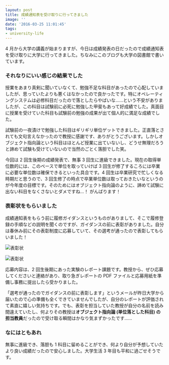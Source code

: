 ```yaml
---
layout: post
title: 成績通知表を受け取りに行ってきました
image: ''
date: '2016-03-25 11:01:45'
tags:
- university-life
---
```


4 月から大学の講義が始まりますが、今日は成績発表の日だったので成績通知表を受け取りに大学に行ってきました。ちなみにこのブログも大学の図書館で書いています。

### それなりにいい感じの結果でした
授業をあまり真剣に聞いていなくて、勉強不足な科目があったので心配していましたが、思っていたよりも悪くはなかったので良かったです。特にオペレーティングシステムは必修科目だったので落としたらやばいな……という不安がありましたが、この科目は試験前に必死に勉強した甲斐もあって好成績でした。真面目に授業を受けていた科目も試験前の勉強の成果が出て個人的に満足な成績でした。

試験前の一夜漬けで勉強した科目はギリギリ単位ゲットできました。正直落とされても文句言えなかったので教授に感謝です、ありがとうございます。しかしオブジェクト指向論という科目はほとんど授業に出ていないし、どうせ無理だろうと諦めて試験も受けていないので当然のごとく落胆でした笑。

今回は 2 回生後期の成績発表で、無事 3 回生に進級できました。現在の取得単位数的には、このペースで単位を取っていけば 3 回生が修了するころには卒業に必要な単位数は確保できるといった具合です。4 回生は卒業研究で忙しくなる時期だと思うので、3 回生修了の時点で卒業単位数は取っておきたいなというのが今年度の目標です。そのためにはオブジェクト指向論のように、諦めて試験に出ない科目をなくさないとダメですね…！ がんばります！

### 表彰状をもらいました
成績通知表をもらう前に履修ガイダンスというものがありまして、そこで履修登録の手順などの説明を聞くのですが、ガイダンスの前に表彰がありました。自分は春休み前にその表彰制度に応募していて、その選考が通ったので表彰してもらいました！

![表彰状](/content/images/2016/03/IMG_2450-4.JPG)

![表彰状](/content/images/2016/03/IMG_2453.JPG)

応募内容は、2 回生後期にあった実験のレポート課題です。教授から、ぜひ応募してくださいと連絡があり、取り急ぎレポートの PDF ファイルと応募用紙を準備し事務に提出したら受かりました。

「選考が通ったのでガイダンスの前に表彰します」というメールが昨日大学から届いたので心の準備も全くできていませんでしたが、自分のレポートが評価されて素直に嬉しい気持ちです。でも、表彰を担当していた教授が自分の名前を読み間違えていたし、何よりその教授は**オブジェクト指向論 (単位落とした科目) の担当教員**だったので受け取る瞬間はかなり気まずかったです……

### なにはともあれ
無事に進級でき、落胆も 1 科目に留めることができ、何より自分が予想していたより良い成績だったので安心しました。大学生活 3 年目も平和に過ごせそうです。